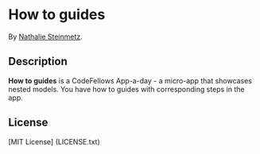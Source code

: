 # How to guides

By [Nathalie Steinmetz](http://www.linkedin.com/in/nathaliesteinmetz).

## Description
**How to guides** is a CodeFellows App-a-day - a micro-app that showcases nested models. You have how to guides with corresponding steps in the app.

## License

[MIT License] (LICENSE.txt)
